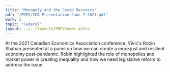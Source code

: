 ```yaml
---
title: "Monopoly and the Covid Recovery"
pdf: "/PDFS/CEA-Presentation-June-7-2021.pdf"
work: 3
topic: "Federal"
layout: ../../layouts/PDFViewer.astro
---
```

At the 2021 Canadian Economics Association conference, Vivic's Robin Shaban presented at a panel on how we can create a more just and resilient economy post-pandemic. Robin highlighted the role of monopolies and market power in creating inequality and how we need legislative reform to address the issue.
